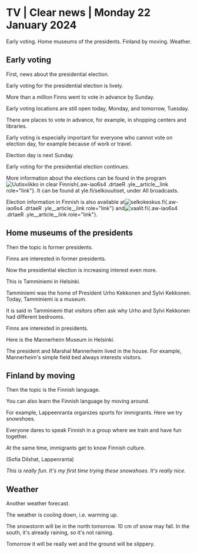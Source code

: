 # TV \| Clear news \| Monday 22 January 2024

Early voting. Home museums of the presidents. Finland by moving. Weather.

## Early voting

First, news about the presidential election.

Early voting for the presidential election is lively.

More than a million Finns went to vote in advance by Sunday.

Early voting locations are still open today, Monday, and tomorrow, Tuesday.

There are places to vote in advance, for example, in shopping centers and libraries.

Early voting is especially important for everyone who cannot vote on election day, for example because of work or travel.

Election day is next Sunday.

Early voting for the presidential election continues.

More information about the elections can be found in the program![Uutisviikko in clear Finnish](https://yle.fi/a/74-20070449){.aw-iao6s4 .drtaeR .yle__article__link role="link"}. It can be found at yle.fi/selkouutiset, under All broadcasts.

Election information in Finnish is also available at![selkokeskus.fi](https://selkokeskus.fi/){.aw-iao6s4 .drtaeR .yle__article__link role="link"} and![vaalit.fi](https://vaalit.fi/frontpage){.aw-iao6s4 .drtaeR .yle__article__link role="link"}.

## Home museums of the presidents

Then the topic is former presidents.

Finns are interested in former presidents.

Now the presidential election is increasing interest even more.

This is Tamminiemi in Helsinki.

Tamminiemi was the home of President Urho Kekkonen and Sylvi Kekkonen. Today, Tamminiemi is a museum.

It is said in Tamminiemi that visitors often ask why Urho and Sylvi Kekkonen had different bedrooms.

Finns are interested in presidents.

Here is the Mannerheim Museum in Helsinki.

The president and Marshal Mannerheim lived in the house. For example, Mannerheim's simple field bed always interests visitors.

## Finland by moving

Then the topic is the Finnish language.

You can also learn the Finnish language by moving around.

For example, Lappeenranta organizes sports for immigrants. Here we try snowshoes.

Everyone dares to speak Finnish in a group where we train and have fun together.

At the same time, immigrants get to know Finnish culture.

(Sofia Dilshat, Lappenranta)

*This is really fun. It's my first time trying these snowshoes. It's really nice.*

## Weather

Another weather forecast.

The weather is cooling down, i.e. warming up.

The snowstorm will be in the north tomorrow. 10 cm of snow may fall. In the south, it's already raining, so it's not raining.

Tomorrow it will be really wet and the ground will be slippery.
